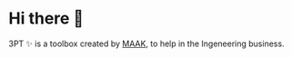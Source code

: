 # Hi there 👋

3PT ✨ is a toolbox created by [MAAK](https://github.com/maak-tn), to help in the Ingeneering business.
